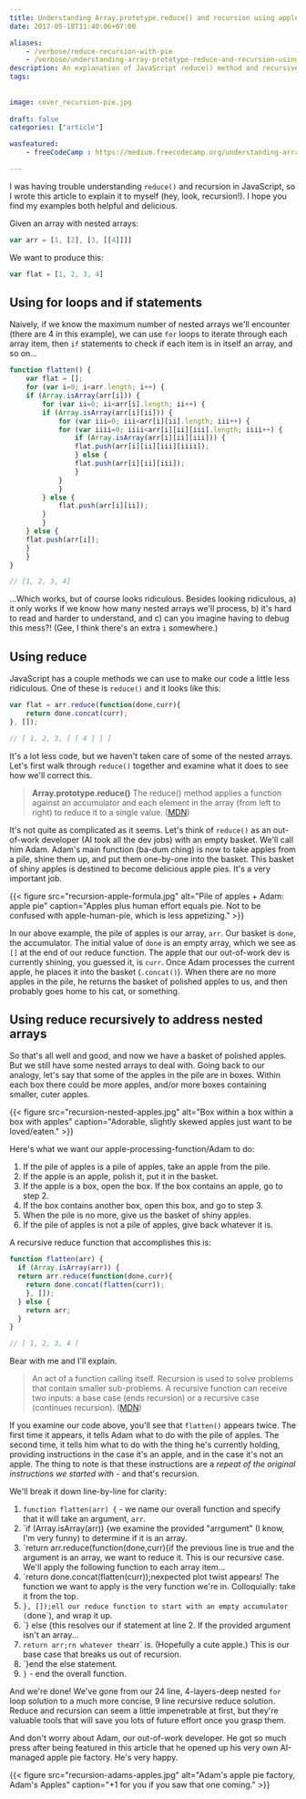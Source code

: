 ```yaml
---
title: Understanding Array.prototype.reduce() and recursion using apple pie
date: 2017-05-18T11:40:06+07:00

aliases:
    - /verbose/reduce-recursion-with-pie
    - /verbose/understanding-array-prototype-reduce-and-recursion-using-apple-pie
description: An explanation of JavaScript reduce() method and recursive functions using delicious, attention-retaining apples.
tags:
    
    
image: cover_recursion-pie.jpg
 
draft: false
categories: ["article"]

wasfeatured:
    - freeCodeCamp : https://medium.freecodecamp.org/understanding-array-prototype-reduce-and-recursion-using-apple-pie-f60cde58ea51

---
```

I was having trouble understanding `reduce()` and recursion in JavaScript, so I wrote this article to explain it to myself (hey, look, recursion!). I hope you find my examples both helpful and delicious.

Given an array with nested arrays:

```js
var arr = [1, [2], [3, [[4]]]]
```

We want to produce this:

```js
var flat = [1, 2, 3, 4]
```

## Using for loops and if statements

Naively, if we know the maximum number of nested arrays we'll encounter (there are 4 in this example), we can use `for` loops to iterate through each array item, then `if` statements to check if each item is in itself an array, and so on...

```js
function flatten() {
    var flat = [];
    for (var i=0; i<arr.length; i++) {
    if (Array.isArray(arr[i])) {
        for (var ii=0; ii<arr[i].length; ii++) {
        if (Array.isArray(arr[i][ii])) {
            for (var iii=0; iii<arr[i][ii].length; iii++) {
            for (var iiii=0; iiii<arr[i][ii][iii].length; iiii++) {
                if (Array.isArray(arr[i][ii][iii])) {
                flat.push(arr[i][ii][iii][iiii]);
                } else {
                flat.push(arr[i][ii][iii]);
                }
            }
            }
        } else {
            flat.push(arr[i][ii]);
        }
        }
    } else {
    flat.push(arr[i]);
    }
    }
}

// [1, 2, 3, 4]
```

...Which works, but of course looks ridiculous. Besides looking ridiculous, a) it only works if we know how many nested arrays we'll process, b) it's hard to read and harder to understand, and c) can you imagine having to debug this mess?! (Gee, I think there's an extra `i` somewhere.)

## Using reduce

JavaScript has a couple methods we can use to make our code a little less ridiculous. One of these is `reduce()` and it looks like this:

```js
var flat = arr.reduce(function(done,curr){
    return done.concat(curr);
}, []);

// [ 1, 2, 3, [ [ 4 ] ] ]
```

It's a lot less code, but we haven't taken care of some of the nested arrays. Let's first walk through `reduce()` together and examine what it does to see how we'll correct this.

>**Array.prototype.reduce()**
>The reduce() method applies a function against an accumulator and each element in the array (from left to right) to reduce it to a single value. ([MDN](https://developer.mozilla.org/en-US/docs/Web/JavaScript/Reference/Global_Objects/Array/Reduce?v=example))

It's not quite as complicated as it seems. Let's think of `reduce()` as an out-of-work developer (AI took all the dev jobs) with an empty basket. We'll call him Adam. Adam's main function (ba-dum ching) is now to take apples from a pile, shine them up, and put them one-by-one into the basket. This basket of shiny apples is destined to become delicious apple pies. It's a very important job.

{{< figure src="recursion-apple-formula.jpg" alt="Pile of apples + Adam: apple pie" caption="Apples plus human effort equals pie. Not to be confused with apple-human-pie, which is less appetizing." >}}

In our above example, the pile of apples is our array, `arr`. Our basket is `done`, the accumulator. The initial value of `done` is an empty array, which we see as `[]` at the end of our reduce function. The apple that our out-of-work dev is currently shining, you guessed it, is `curr`. Once Adam processes the current apple, he places it into the basket (`.concat()`). When there are no more apples in the pile, he returns the basket of polished apples to us, and then probably goes home to his cat, or something.

## Using reduce recursively to address nested arrays

So that's all well and good, and now we have a basket of polished apples. But we still have some nested arrays to deal with. Going back to our analogy, let's say that some of the apples in the pile are in boxes. Within each box there could be more apples, and/or more boxes containing smaller, cuter apples.

{{< figure src="recursion-nested-apples.jpg" alt="Box within a box within a box with apples" caption="Adorable, slightly skewed apples just want to be loved/eaten." >}}

Here's what we want our apple-processing-function/Adam to do:

1. If the pile of apples is a pile of apples, take an apple from the pile.
2. If the apple is an apple, polish it, put it in the basket.
3. If the apple is a box, open the box. If the box contains an apple, go to step 2.
4. If the box contains another box, open this box, and go to step 3.
5. When the pile is no more, give us the basket of shiny apples.
6. If the pile of apples is not a pile of apples, give back whatever it is.

A recursive reduce function that accomplishes this is:

```js
function flatten(arr) {
  if (Array.isArray(arr)) {
  return arr.reduce(function(done,curr){
    return done.concat(flatten(curr));
    }, []);
  } else {
    return arr;
  }
}

// [ 1, 2, 3, 4 ]
```

Bear with me and I'll explain.

>An act of a function calling itself. Recursion is used to solve problems that contain smaller sub-problems. A recursive function can receive two inputs: a base case (ends recursion) or a recursive case (continues recursion). ([MDN](https://developer.mozilla.org/en-US/docs/Glossary/Recursion))

If you examine our code above, you'll see that `flatten()` appears twice. The first time it appears, it tells Adam what to do with the pile of apples. The second time, it tells him what to do with the thing he's currently holding, providing instructions in the case it's an apple, and in the case it's not an apple. The thing to note is that these instructions are a *repeat of the original instructions we started with* - and that's recursion.

We'll break it down line-by-line for clarity:

1. `function flatten(arr) {` - we name our overall function and specify that it will take an argument, `arr`.
2. `if (Array.isArray(arr)) {we examine the provided "arrgument" (I know, I'm very funny) to determine if it is an array.
3. `return arr.reduce(function(done,curr){if the previous line is true and the argument is an array, we want to reduce it. This is our recursive case. We'll apply the following function to each array item...
4. `return done.concat(flatten(curr));nexpected plot twist appears! The function we want to apply is the very function we're in. Colloquially: take it from the top.
5. `}, []);ell our reduce function to start with an empty accumulator (`done`), and wrap it up.
6. `} else {this resolves our if statement at line 2. If the provided argument isn't an array...
7. `return arr;rn whatever the`arr` is. (Hopefully a cute apple.) This is our base case that breaks us out of recursion.
8. `}end the else statement.
9. `}` - end the overall function.

And we're done! We've gone from our 24 line, 4-layers-deep nested `for` loop solution to a much more concise, 9 line recursive reduce solution. Reduce and recursion can seem a little impenetrable at first, but they're valuable tools that will save you lots of future effort once you grasp them.

And don't worry about Adam, our out-of-work developer. He got so much press after being featured in this article that he opened up his very own AI-managed apple pie factory. He's very happy.

{{< figure src="recursion-adams-apples.jpg" alt="Adam's apple pie factory, Adam's Apples" caption="+1 for you if you saw that one coming." >}}
